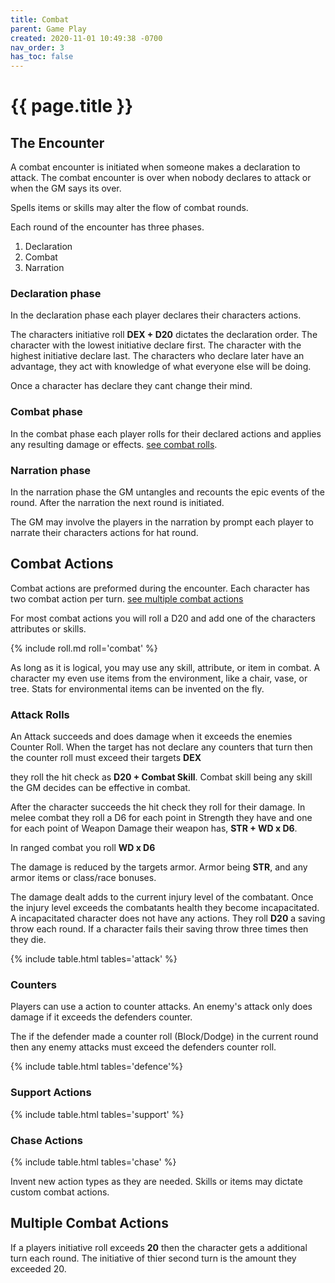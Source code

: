 ```yaml
---
title: Combat
parent: Game Play
created: 2020-11-01 10:49:38 -0700
nav_order: 3
has_toc: false
---
```


# {{ page.title }}


## The Encounter

A combat encounter is initiated when someone makes a declaration to attack. The combat encounter is over when nobody declares to attack or when the GM says its over.

Spells items or skills may alter the flow of combat rounds.

Each round of the encounter has three phases.
1. Declaration
2. Combat
3. Narration

### Declaration phase

In the declaration phase each player declares their characters actions. 

The characters initiative roll **DEX + D20** dictates the declaration order.
The character with the lowest initiative declare first. 
The character with the highest initiative declare last.
The characters who declare later have an advantage, they act with knowledge of what everyone else will be doing.

Once a character has declare they cant change their mind.


### Combat phase

In the combat phase each player rolls for their declared actions 
and applies any resulting damage or effects. 
[see combat rolls](#combat-actions).

### Narration phase

In the narration phase the GM untangles and recounts the epic events of the round.
After the narration the next round is initiated.

The GM may involve the players in the narration by prompt each player to narrate their characters actions for hat round. 



## Combat Actions

Combat actions are preformed during the encounter.
Each character has two combat action per turn.
[see multiple combat actions](#multiple-combat-actions)

For most combat actions you will roll a D20 and add one of the characters attributes or skills. 

{% include roll.md roll='combat' %}

As long as it is logical, you may use any skill, attribute, or item in combat.
A character my even use items from the environment, like a chair, vase, or tree.
Stats for environmental items can be invented on the fly.


### Attack Rolls


An Attack succeeds and does damage when it exceeds the enemies Counter Roll.
When the target has not declare any counters that turn then the counter roll must exceed their targets **DEX**

they roll the hit check as **D20 + Combat Skill**. Combat skill being any skill the GM decides can be effective in combat.


After the character succeeds the hit check they roll for their damage. In melee combat they roll a D6 for each point in Strength they have and one for each point of Weapon Damage their weapon has, **STR + WD x D6**. 

In ranged combat you roll **WD x D6**

The damage is reduced by the targets armor. Armor being **STR**, and any armor items or class/race bonuses.

The damage dealt adds to the current injury level of the combatant. Once the injury level exceeds the combatants health they become incapacitated. 
A incapacitated character does not have any actions. They roll **D20** a saving throw each round. If a character fails their saving throw three times then they die.

{% include table.html tables='attack' %}


### Counters

Players can use a action to counter attacks.
An enemy's attack only does damage if it exceeds the defenders counter.

The if the defender made a counter roll (Block/Dodge) in the current round then any enemy attacks must exceed the defenders counter roll.


{% include table.html tables='defence'%}

### Support Actions

{% include table.html tables='support' %}

### Chase Actions

{% include table.html tables='chase' %}

Invent new action types as they are needed. 
Skills or items may dictate custom combat actions.


## Multiple Combat Actions

If a players initiative roll exceeds **20** then the character gets a additional turn each round. The initiative of thier second turn is the amount they exceeded 20.



